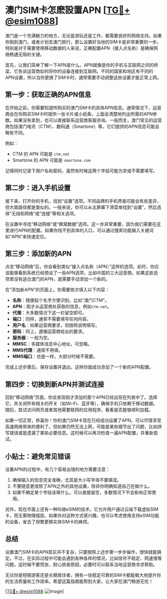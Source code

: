 # 澳门SIM卡怎麽設置APN [[TG💪+ @esim1088](https://t.me/s/esim1088)]

澳门是一个充满魅力的地方，无论是游玩还是工作，都需要良好的网络支持。如果你刚到澳门，或者计划去澳门旅行，那么设置好当地的SIM卡是非常重要的一步。特别是对于需要使用移动数据的人来说，正确配置APN（接入点名称）是确保网络畅通无阻的关键。

首先，让我们简单了解一下APN是什么。APN就像是你的手机与互联网之间的桥梁，它告诉运营商如何将你的设备连接到互联网。不同的国家和地区有不同的APN设置，所以当你更换了SIM卡时，通常需要手动调整这些设置才能正常上网。

## 第一步：获取正确的APN信息

在开始之前，你需要知道所购买的澳门SIM卡的具体APN信息。通常情况下，运营商会在你购买SIM卡时提供一张卡片或小纸条，上面会清楚地列出所需的APN参数。如果没有拿到，也可以直接联系运营商客服咨询。一般而言，澳门常见的运营商包括澳门电讯（CTM）、数码通（Smartone）等，它们提供的APN信息可能会略有不同。

例如：
- CTM 的 APN 可能是 `ctm.net`
- Smartone 的 APN 可能是 `smartone.com`

记得同时记录下用户名和密码，虽然有时候这两个字段可能为空或不需要填写。

## 第二步：进入手机设置

接下来，打开你的手机，找到“设置”选项。不同品牌的手机界面可能会有些差异，但大致路径都是类似的。一般来说，你可以从主屏幕下滑菜单找到“设置”，然后选择“无线和网络”或“连接”等相关选项。

在设置中寻找“移动网络”或“蜂窝数据”选项。这一步非常重要，因为我们需要在这里进行APN的配置。如果你找不到具体的入口，可以通过搜索功能输入关键词如“APN”来快速定位。

## 第三步：添加新的APN

点击“移动网络”后，你会看到类似“接入点名称（APN）”这样的选项。此时，你应该能够看到系统已经预设了一些APN选项，比如中国的三大运营商。如果这些选项里没有适合澳门的APN，就需要手动添加一个新的。

在“添加新APN”的页面上，你需要依次填入以下内容：
- **名称**：随便起个名字方便识别，比如“澳门CTM”。
- **APN**：刚才从运营商处获取的信息，例如`ctm.net`。
- **代理**：大多数情况下这一栏留空即可。
- **端口**：同样，通常不需要填写任何内容。
- **用户名**：如果运营商要求，则按照说明填写。
- **密码**：同上，遵循运营商给出的要求。
- **服务器**：一般为空。
- **MMSC**：多媒体消息中心地址，可忽略。
- **MMS代理**：通常不用填。
- **MMS端口**：也是一样，大部分时候不需要。

完成上述步骤后，保存设置并退出。这样你就成功添加了一个新的APN配置。

## 第四步：切换到新APN并测试连接

回到“移动网络”页面，你会发现刚才添加的那个APN已经出现在列表中了。选择它，并关闭所有相关的开关（如Wi-Fi、蓝牙等），确保手机只依赖于移动数据。随后，尝试访问网页或者其他需要联网的应用程序，看看是否能够顺利加载。

如果一切正常，恭喜你！你的澳门SIM卡现在已经成功设置了APN，可以尽情享受高速网络带来的便利了。但如果仍然无法上网，可能是某些细节出了问题，比如拼写错误或是遗漏了某些必要信息。这时候可以再次检查一遍APN配置，并重新尝试。

## 小贴士：避免常见错误

设置APN的过程中，有几个容易出错的地方需要注意：
1. 确保输入的信息完全准确，尤其是大小写字母不要搞混。
2. 不要随意更改除了APN之外的其他设置，除非你明确知道自己在做什么。
3. 如果不确定某个字段该填什么，可以直接留空，多数情况下不会影响正常使用。

另外，现在市面上还有一种叫做eSIM的技术，它允许用户通过云端下载虚拟SIM卡，而无需物理插拔。如果你对这种方式感兴趣，也可以考虑使用支持eSIM功能的设备，省去了频繁更换实体SIM卡的麻烦。

## 总结

设置澳门SIM卡的APN其实并不复杂，只要按照上述步骤一步步操作，很快就能搞定。不过，在实际过程中可能会遇到各种各样的情况，比如信号不稳定、网速慢等问题。这时候不要慌张，耐心排查原因，必要时可以联系当地运营商寻求帮助。

无论你是短期游客还是长期居住者，拥有一张稳定可靠的SIM卡都能极大地提升你的生活质量和工作效率。希望这篇指南能帮到大家，让大家在澳门畅游无忧！

[[TG💪+ @esim1088](https://t.me/s/esim1088) ![Image](https://i.postimg.cc/4NQfJmqS/Snipaste-2025-05-13-00-14-12.png)]